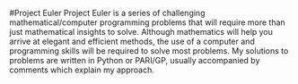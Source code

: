 #Project Euler
Project Euler is a series of challenging mathematical/computer programming problems that will require more than just mathematical insights to solve. Although mathematics will help you arrive at elegant and efficient methods, the use of a computer and programming skills will be required to solve most problems.
My solutions to problems are written in Python or PARI/GP, usually accompanied by comments which explain my approach.
